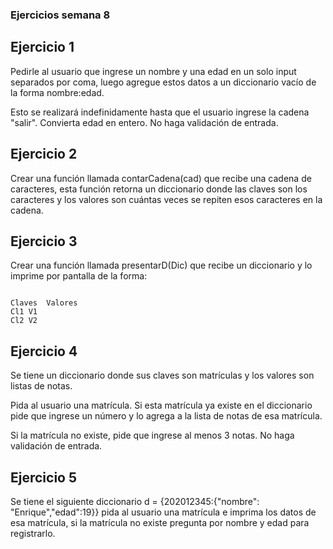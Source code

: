 ### Ejercicios semana 8

##  Ejercicio 1

Pedirle al usuario que ingrese un nombre y una edad en un solo input separados por coma, luego agregue estos datos a un diccionario vacío de la forma nombre:edad.

Esto se realizará indefinidamente hasta que el usuario ingrese la cadena "salir". Convierta edad en entero. No haga validación de entrada.

## Ejercicio 2

Crear una función llamada contarCadena(cad) que recibe una cadena de caracteres, esta función retorna un diccionario donde las claves son los caracteres y los valores son cuántas veces se repiten esos caracteres en la cadena.

## Ejercicio 3
Crear una función llamada presentarD(Dic) que recibe un diccionario y lo imprime por pantalla de la forma:


```

Claves	Valores 
Cl1	V1 
Cl2	V2
```

## Ejercicio 4
Se tiene un diccionario donde sus claves son matrículas y los valores son listas de notas.

Pida al usuario una matrícula. Si esta matrícula ya existe en el diccionario pide que ingrese un número y lo agrega a la lista de notas de esa matrícula.

Si la matrícula no existe, pide que ingrese al menos 3 notas. No haga validación de entrada.

## Ejercicio 5

Se tiene el siguiente diccionario d = {202012345:{"nombre": "Enrique","edad":19}} pida al usuario una matrícula e imprima los datos de esa matrícula, si la matrícula no existe pregunta por nombre y edad para registrarlo.
  